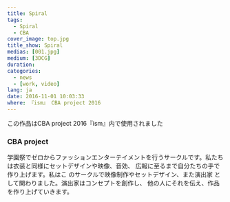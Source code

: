 ```yaml
---
title: Spiral
tags:
  - Spiral
  - CBA
cover_image: top.jpg
title_show: Spiral
medias: [001.jpg]
medium: [3DCG]
duration:
categories:
  - news
  - [work, video]
lang: ja
date: 2016-11-01 10:03:33
where: 『ism』 CBA project 2016
---
```

この作品はCBA project 2016『ism』内で使用されました
<h3>CBA project</h3>
    <p>学園祭でゼロからファッションエンターテイメントを行うサークルです。私たちは衣装と同様にセットデザインや映像、音効、 広報に至るまで自分たちの手で作り上げます。私はこ のサークルで映像制作やセットデザイン、また演出家 として関わりました。演出家はコンセプトを創作し、 他の人にそれを伝え、作品を作り上げていきます。</p>

<!--
# Tag Plugins
## Image
{% img [class names] /path/to/image [width] [height] "title text 'alt text'" %}

## Link
{% link text url [external] [title] %}

## YouTube
{% youtube video_id %}

## Vimeo
{% vimeo video_id [width] [height] %}

<!-- more -->
